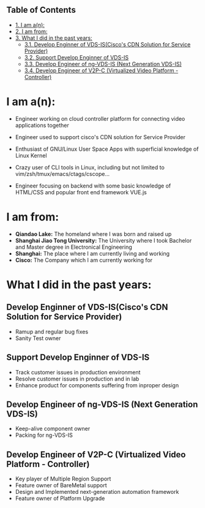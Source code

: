 <div id="table-of-contents">
<h2>Table of Contents</h2>
<div id="text-table-of-contents">
<ul>
<li><a href="#sec-1">1. I am a(n):</a></li>
<li><a href="#sec-2">2. I am from:</a></li>
<li><a href="#sec-3">3. What I did in the past years:</a>
<ul>
<li><a href="#sec-3-1">3.1. Develop Enginner of VDS-IS(Cisco's CDN Solution for Service Provider)</a></li>
<li><a href="#sec-3-2">3.2. Support Develop Enginner of VDS-IS</a></li>
<li><a href="#sec-3-3">3.3. Develop Engineer of ng-VDS-IS (Next Generation VDS-IS)</a></li>
<li><a href="#sec-3-4">3.4. Develop Engineer of V2P-C (Virtualized Video Platform - Controller)</a></li>
</ul>
</li>
</ul>
</div>
</div>


# I am a(n):<a id="sec-1" name="sec-1"></a>

-   Engineer working on cloud controller platform for connecting video
    applications together

-   Engineer used to support cisco's CDN solution for Service Provider

-   Enthusiast of GNU/Linux User Space Apps with superficial knowledge
    of Linux Kernel

-   Crazy user of CLI tools in Linux, including but not limited to
    vim/zsh/tmux/emacs/ctags/cscope&#x2026;

-   Engineer focusing on backend with some basic knowledge of HTML/CSS and
    popular front end framework VUE.js

# I am from:<a id="sec-2" name="sec-2"></a>

-   **Qiandao Lake:** The homeland where I was born and raised up
-   **Shanghai Jiao Tong University:** The University where I took Bachelor and Master
    degree in Electronical Engineering
-   **Shanghai:** The place where I am currently living and working
-   **Cisco:** The Company which I am currently working for

# What I did in the past years:<a id="sec-3" name="sec-3"></a>

## Develop Enginner of VDS-IS(Cisco's CDN Solution for Service Provider)<a id="sec-3-1" name="sec-3-1"></a>


-   Ramup and regular bug fixes
-   Sanity Test owner

## Support Develop Enginner of VDS-IS<a id="sec-3-2" name="sec-3-2"></a>


-   Track customer issues in production environment
-   Resolve customer issues in production and in lab
-   Enhance product for components suffering from inproper design

## Develop Engineer of ng-VDS-IS (Next Generation VDS-IS)<a id="sec-3-3" name="sec-3-3"></a>


-   Keep-alive component owner
-   Packing for ng-VDS-IS

## Develop Engineer of V2P-C (Virtualized Video Platform - Controller)<a id="sec-3-4" name="sec-3-4"></a>


-   Key player of Multiple Region Support
-   Feature owner of BareMetal support
-   Design and Implemented next-generation automation framework
-   Feature owner of Platform Upgrade